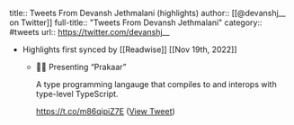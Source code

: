 title:: Tweets From Devansh Jethmalani (highlights)
author:: [[@devanshj__ on Twitter]]
full-title:: "Tweets From Devansh Jethmalani"
category:: #tweets
url:: https://twitter.com/devanshj__

- Highlights first synced by [[Readwise]] [[Nov 19th, 2022]]
	- 🤠📢 Presenting “Prakaar”
	  
	  A type programming langauge that compiles to and interops with type-level TypeScript.
	  
	  https://t.co/m86qipiZ7E ([View Tweet](https://twitter.com/devanshj__/status/1568309131643355141))